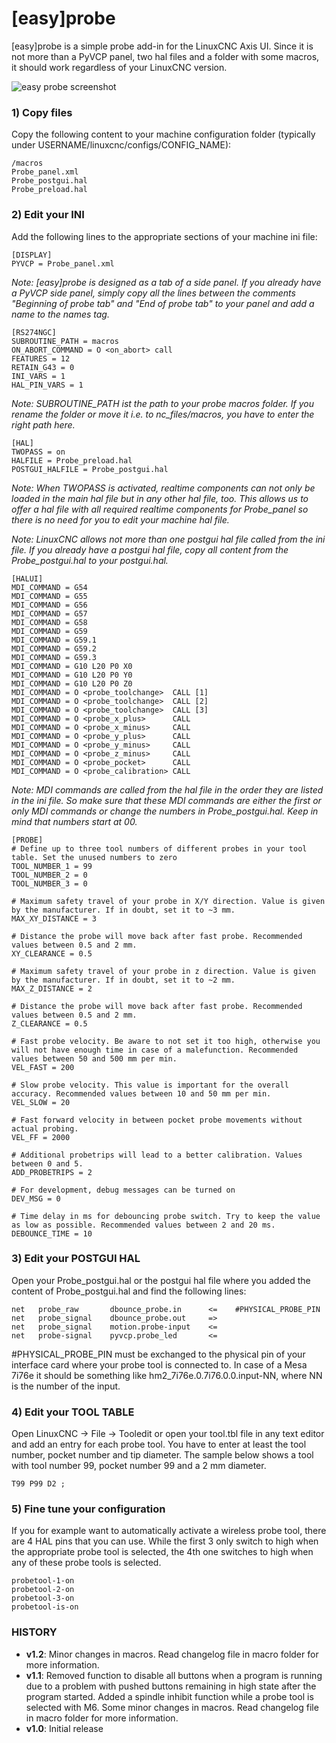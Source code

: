 # [easy]probe

[easy]probe is a simple probe add-in for the LinuxCNC Axis UI. Since it is not more than a PyVCP panel, two hal files and a folder with some macros, it should work regardless of your LinuxCNC version.

![easy probe screenshot](https://github.com/hausen8/EasyProbe/blob/v1.2/manuals/Easy_Probe_screenshot.png)

### 1) Copy files

Copy the following content to your machine configuration folder (typically under USERNAME/linuxcnc/configs/CONFIG_NAME):

```
/macros
Probe_panel.xml
Probe_postgui.hal
Probe_preload.hal
```

### 2) Edit your INI

Add the following lines to the appropriate sections of your machine ini file:

```
[DISPLAY]
PYVCP = Probe_panel.xml
```

*Note: [easy]probe is designed as a tab of a side panel. If you already have a PyVCP side panel, simply copy all the lines between the comments "Beginning of probe tab" and "End of probe tab" to your panel and add a name to the names tag.*

```
[RS274NGC]
SUBROUTINE_PATH = macros
ON_ABORT_COMMAND = O <on_abort> call
FEATURES = 12
RETAIN_G43 = 0
INI_VARS = 1
HAL_PIN_VARS = 1
```

*Note: SUBROUTINE_PATH ist the path to your probe macros folder. If you rename the folder or move it i.e. to nc_files/macros, you have to enter the right path here.*

```
[HAL]
TWOPASS = on
HALFILE = Probe_preload.hal
POSTGUI_HALFILE = Probe_postgui.hal
```

*Note: When TWOPASS is activated, realtime components can not only be loaded in the main hal file but in any other hal file, too. This allows us to offer a hal file with all required realtime components for Probe_panel so there is no need for you to edit your machine hal file.*

*Note: LinuxCNC allows not more than one postgui hal file called from the ini file. If you already have a postgui hal file, copy all content from the Probe_postgui.hal to your postgui.hal.*

```
[HALUI]
MDI_COMMAND = G54
MDI_COMMAND = G55
MDI_COMMAND = G56
MDI_COMMAND = G57
MDI_COMMAND = G58
MDI_COMMAND = G59
MDI_COMMAND = G59.1
MDI_COMMAND = G59.2
MDI_COMMAND = G59.3
MDI_COMMAND = G10 L20 P0 X0
MDI_COMMAND = G10 L20 P0 Y0
MDI_COMMAND = G10 L20 P0 Z0
MDI_COMMAND = O <probe_toolchange>  CALL [1]
MDI_COMMAND = O <probe_toolchange>  CALL [2]
MDI_COMMAND = O <probe_toolchange>  CALL [3]
MDI_COMMAND = O <probe_x_plus>      CALL
MDI_COMMAND = O <probe_x_minus>     CALL
MDI_COMMAND = O <probe_y_plus>      CALL
MDI_COMMAND = O <probe_y_minus>     CALL
MDI_COMMAND = O <probe_z_minus>     CALL	
MDI_COMMAND = O <probe_pocket>      CALL	
MDI_COMMAND = O <probe_calibration> CALL
```

*Note: MDI commands are called from the hal file in the order they are listed in the ini file. So make sure that these MDI commands are either the first or only MDI commands or change the numbers in Probe_postgui.hal. Keep in mind that numbers start at 00.*

```
[PROBE]
# Define up to three tool numbers of different probes in your tool table. Set the unused numbers to zero
TOOL_NUMBER_1 = 99
TOOL_NUMBER_2 = 0
TOOL_NUMBER_3 = 0

# Maximum safety travel of your probe in X/Y direction. Value is given by the manufacturer. If in doubt, set it to ~3 mm.
MAX_XY_DISTANCE = 3

# Distance the probe will move back after fast probe. Recommended values between 0.5 and 2 mm.
XY_CLEARANCE = 0.5

# Maximum safety travel of your probe in z direction. Value is given by the manufacturer. If in doubt, set it to ~2 mm.
MAX_Z_DISTANCE = 2

# Distance the probe will move back after fast probe. Recommended values between 0.5 and 2 mm.
Z_CLEARANCE = 0.5

# Fast probe velocity. Be aware to not set it too high, otherwise you will not have enough time in case of a malefunction. Recommended values between 50 and 500 mm per min.
VEL_FAST = 200

# Slow probe velocity. This value is important for the overall accuracy. Recommended values between 10 and 50 mm per min.
VEL_SLOW = 20

# Fast forward velocity in between pocket probe movements without actual probing.
VEL_FF = 2000

# Additional probetrips will lead to a better calibration. Values between 0 and 5.
ADD_PROBETRIPS = 2

# For development, debug messages can be turned on
DEV_MSG = 0

# Time delay in ms for debouncing probe switch. Try to keep the value as low as possible. Recommended values between 2 and 20 ms.
DEBOUNCE_TIME = 10
```

### 3) Edit your POSTGUI HAL

Open your Probe_postgui.hal or the postgui hal file where you added the content of Probe_postgui.hal and find the following lines:

```
net   probe_raw       dbounce_probe.in      <=    #PHYSICAL_PROBE_PIN
net   probe_signal    dbounce_probe.out     =>
net   probe_signal    motion.probe-input    <=
net   probe-signal    pyvcp.probe_led       <=
```

#PHYSICAL_PROBE_PIN must be exchanged to the physical pin of your interface card where your probe tool is connected to. In case of a Mesa 7i76e it should be something like hm2_7i76e.0.7i76.0.0.input-NN, where NN is the number of the input.

### 4) Edit your TOOL TABLE

Open LinuxCNC -> File -> Tooledit or open your tool.tbl file in any text editor and add an entry for each probe tool. You have to enter at least the tool number, pocket number and tip diameter. The sample below shows a tool with tool number 99, pocket number 99 and a 2 mm diameter.

```
T99 P99 D2 ;
```

### 5) Fine tune your configuration

If you for example want to automatically activate a wireless probe tool, there are 4 HAL pins that you can use. While the first 3 only switch to high when the appropriate probe tool is selected, the 4th one switches to high when any of these probe tools is selected.

```
probetool-1-on
probetool-2-on
probetool-3-on
probetool-is-on
```

### HISTORY

- **v1.2**: Minor changes in macros. Read changelog file in macro folder for more information.
- **v1.1**: Removed function to disable all buttons when a program is running due to a problem with pushed buttons remaining in high state after the program started. Added a spindle inhibit function while a probe tool is selected with M6. Some minor changes in macros. Read changelog file in macro folder for more information.
- **v1.0**: Initial release

